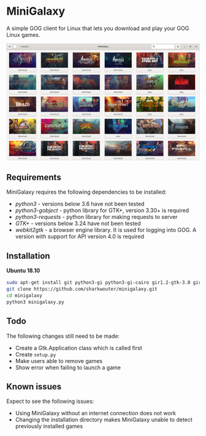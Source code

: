# MiniGalaxy

A simple GOG client for Linux that lets you download and play your GOG Linux games.

![screenshot](screenshot.png?raw=true)

## Requirements

MiniGalaxy requires the following dependencies to be installed:

* *python3* - versions below 3.6 have not been tested
* *python3-gobject* - python library for GTK+, version 3.30+ is required
* *python3-requests* - python library for making requests to server
* *GTK+* - versions below 3.24 have not been tested
* *webkit2gtk* - a browser engine library. It is used for logging into GOG. A version with support for API version 4.0 is required

## Installation

**Ubuntu 18.10**

```sh
sudo apt-get install git python3-gi python3-gi-cairo gir1.2-gtk-3.0 gir1.2-webkit2-4.0 python3-requests
git clone https://github.com/sharkwouter/minigalaxy.git
cd minigalaxy
python3 minigalaxy.py
```

## Todo

The following changes still need to be made:

* Create a Gtk.Application class which is called first
* Create ``setup.py``
* Make users able to remove games
* Show error when failing to launch a game

## Known issues

Expect to see the following issues:

* Using MiniGalaxy without an internet connection does not work
* Changing the installation directory makes MiniGalaxy unable to detect previously installed games
